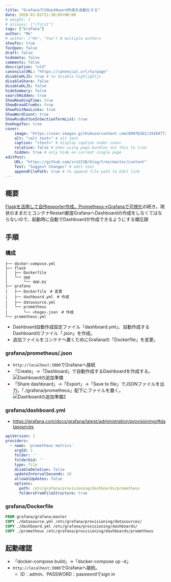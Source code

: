```yaml
---
title: "GrafanaでのDashboard作成を自動化する"
date: 2020-01-01T11:30:03+00:00
# weight: 1
# aliases: ["/first"]
tags: ["Grafana"]
author: "Me"
# author: ["Me", "You"] # multiple authors
showToc: true
TocOpen: false
draft: false
hidemeta: false
comments: false
description: "old"
canonicalURL: "https://canonical.url/to/page"
disableHLJS: true # to disable highlightjs
disableShare: false
disableHLJS: false
hideSummary: false
searchHidden: true
ShowReadingTime: true
ShowBreadCrumbs: true
ShowPostNavLinks: true
ShowWordCount: true
ShowRssButtonInSectionTermList: true
UseHugoToc: true
cover:
    image: "https://user-images.githubusercontent.com/60976262/191047722-dd7ed9ad-6e00-4b50-8073-24ae9602b8d6.png" # image path/url
    alt: "<alt text>" # alt text
    caption: "<text>" # display caption under cover
    relative: false # when using page bundles set this to true
    hidden: true # only hide on current single page
editPost:
    URL: "https://github.com/srn221B/blog/tree/master/content"
    Text: "Suggest Changes" # edit text
    appendFilePath: true # to append file path to Edit link
---
```


## 概要
[Flaskを活用して自作exporter作成。Prometheus->Grafanaで可視化](https://467tn.com/post/content3/)の続き。現状のままだとコンテナRestart都度GrafanaへDashboardの作成をしなくてはならないので、起動時に自動でDashboardが作成できるようにする備忘録

## 手順
### 構成
```
├── docker-compose.yml
├── flask
│   ├── Dockerfile
│   └── app
│       └── app.py
├── grafana
│   ├── Dockerfile　# 変更
│   ├── dashboard.yml　# 作成
│   ├── datasource.yml　
│   └── prometheus
│       └── <hoge>.json　# 作成
└── prometheus.yml
``` 
- Dashboard自動作成設定ファイル「dashboard.yml」、自動作成するDashboardのファイル「<hoge>.json」を作成。
- 追加ファイルをコンテナへ置くためにGrafanaの「Dockerfile」を変更。

### grafana/prometheus/<hoge>.json
- `http://localhost:3000`でGrafanaへ接続
- 「Create」→「Dashboard」で自動作成するDashboardを作成する。
![Dashboardの追加準備](https://user-images.githubusercontent.com/60976262/191035233-1b1b1b1f-aaf9-4522-af1a-c7046e75dc65.png "Dashboardの追加準備")   
- 「Share dashboard」→「Export」→「Save to file」でJSONファイルを出力。「./grafana/prometheus」配下にファイルを置く。
![Dashboardの追加準備2](https://user-images.githubusercontent.com/60976262/191037763-82a5042f-97f4-43a7-8950-f4ac29c1442b.png "Dashboardの追加準備2")  

### grafana/dashboard.yml
- https://grafana.com/docs/grafana/latest/administration/provisioning/#datasources
```yaml
apiVersion: 1
providers:
  - name: 'prometheus metrics'
    orgId: 1
    folder: ''
    folderUid: ''
    type: file
    disableDeletion: false
    updateIntervalSeconds: 10
    allowUiUpdates: false
    options:
      path: /etc/grafana/provisioning/dashboards/prometheus
      foldersFromFileStructure: true
```
### grafana/Dockerfile
```Dockerfile
FROM grafana/grafana:master
COPY ./datasource.yml /etc/grafana/provisioning/datasources/
COPY ./dashboard.yml /etc/grafana/provisioning/dashboards/ 
COPY ./prometheus /etc/grafana/provisioning/dashboards/prometheus
```

## 起動確認
- 「docker-compose build」→「docker-compose up -d」
- `http://localhost:3000`でGrafanaへ接続。
  - ID：admin、PASSWORD：passwordでsign in
